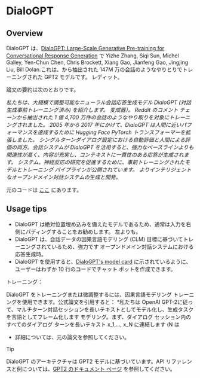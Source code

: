 <!--Copyright 2020 The HuggingFace Team. All rights reserved.

Licensed under the Apache License, Version 2.0 (the "License"); you may not use this file except in compliance with
the License. You may obtain a copy of the License at

http://www.apache.org/licenses/LICENSE-2.0

Unless required by applicable law or agreed to in writing, software distributed under the License is distributed on
an "AS IS" BASIS, WITHOUT WARRANTIES OR CONDITIONS OF ANY KIND, either express or implied. See the License for the
specific language governing permissions and limitations under the License.

⚠️ Note that this file is in Markdown but contain specific syntax for our doc-builder (similar to MDX) that may not be
rendered properly in your Markdown viewer.

-->

# DialoGPT

## Overview

DialoGPT は、[DialoGPT: Large-Scale Generative Pre-training for Conversational Response Generation](https://huggingface.co/papers/1911.00536) で Yizhe Zhang, Siqi Sun, Michel Galley, Yen-Chun Chen, Chris Brockett, Xiang Gao,
Jianfeng Gao, Jingjing Liu, Bill Dolan.これは、から抽出された 147M 万の会話のようなやりとりでトレーニングされた GPT2 モデルです。
レディット。

論文の要約は次のとおりです。

*私たちは、大規模で調整可能なニューラル会話応答生成モデル DialoGPT (対話生成事前トレーニング済み) を紹介します。
変成器）。 Reddit のコメント チェーンから抽出された 1 億 4,700 万件の会話のようなやり取りを対象にトレーニングされました。
2005 年から 2017 年にかけて、DialoGPT は人間に近いパフォーマンスを達成するために Hugging Face PyTorch トランスフォーマーを拡張しました。
シングルターンダイアログ設定における自動評価と人間による評価の両方。会話システムが
DialoGPT を活用すると、強力なベースラインよりも関連性が高く、内容が充実し、コンテキストに一貫性のある応答が生成されます。
システム。神経反応の研究を促進するために、事前トレーニングされたモデルとトレーニング パイプラインが公開されています。
よりインテリジェントなオープンドメイン対話システムの生成と開発。*

元のコードは [ここ](https://github.com/microsoft/DialoGPT) にあります。

## Usage tips


- DialoGPT は絶対位置埋め込みを備えたモデルであるため、通常は入力を右側にパディングすることをお勧めします。
  左よりも。
- DialoGPT は、会話データの因果言語モデリング (CLM) 目標に基づいてトレーニングされているため、強力です
  オープンドメイン対話システムにおける応答生成時。
- DialoGPT を使用すると、[DialoGPT's model card](https://huggingface.co/microsoft/DialoGPT-medium) に示されているように、ユーザーはわずか 10 行のコードでチャット ボットを作成できます。

トレーニング：

DialoGPT をトレーニングまたは微調整するには、因果言語モデリング トレーニングを使用できます。公式論文を引用すると： *私たちは
OpenAI GPT-2に従って、マルチターン対話セッションを長いテキストとしてモデル化し、生成タスクを言語としてフレーム化します
モデリング。まず、ダイアログ セッション内のすべてのダイアログ ターンを長いテキスト x_1,..., x_N に連結します (N は
* 詳細については、元の論文を参照してください。

> [!TIP]
> DialoGPT のアーキテクチャは GPT2 モデルに基づいています。API リファレンスと例については、[GPT2 のドキュメント ページ](openai-community/gpt2) を参照してください。
